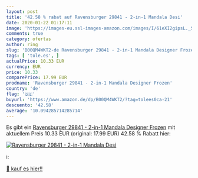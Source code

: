 ```yaml
---
layout: post
title: '42.58 % rabat auf Ravensburger 29841 - 2-in-1 Mandala Desi'
date: 2020-01-22 01:17:11
image: 'https://images-eu.ssl-images-amazon.com/images/I/61eXI2gipsL._SL200_.jpg'
comments: true
category: ofertas
author: ring
slug: 'B00QM4WKT2-de Ravensburger 29841 - 2-in-1 Mandala Designer Frozen'
tags: [ 'tole.es', ]
actualPrice: 10.33 EUR
currency: EUR
price: 10.33
comparePrice: 17.99 EUR
prodname: 'Ravensburger 29841 - 2-in-1 Mandala Designer Frozen'
country: 'de'
flag: '🇩🇪'
buyurl: 'https://www.amazon.de/dp/B00QM4WKT2/?tag=tolees0ca-21'
descuento: '42.58'
average: '10.094285714285714'
---
```


Es gibt ein [Ravensburger 29841 - 2-in-1 Mandala Designer Frozen](https://www.amazon.de/dp/B00QM4WKT2/?tag=tolees0ca-21) mit aktuellem Preis 10.33 EUR (original: 17.99 EUR) 42.58 % Rabatt hier:

[![Ravensburger 29841 - 2-in-1 Mandala Desi](https://images-eu.ssl-images-amazon.com/images/I/61eXI2gipsL._SL200_.jpg)](https://www.amazon.de/dp/B00QM4WKT2/?tag=tolees0ca-21)

ℹ️:


[🛒 kauf es hier!!](https://www.amazon.de/dp/B00QM4WKT2/?tag=tolees0ca-21)
